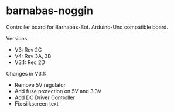 # barnabas-noggin
Controller board for Barnabas-Bot.  Arduino-Uno compatible board.  

Versions:
 - V3: Rev 2C
 - V4: Rev 3A, 3B
 - V3.1: Rec 2D

Changes in V3.1:
 - Remove 5V regulator
 - Add fuse protection on 5V and 3.3V
 - Add DC Driver Controller
 - Fix silkscreen text
